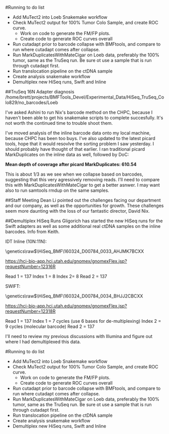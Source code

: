 #Running to do list
+ Add MuTect2 into Loeb Snakemake workflow
+ Check MuTect2 output for 100% Tumor Colo Sample, and create ROC curve.
    + Work on code to generate the FM/FP plots.
    + Create code to generate ROC curves overall
+ Run cutadapt prior to barcode collapse with BMFtools, and compare to run where cutadapt comes after collapse.
+ Run MarkDuplicatesWithMateCigar on Loeb data, preferably the 100% tumor, same as the TruSeq run.  Be sure ot use a sample that is run through cutadapt first.
+ Run translocation pipeline on the ctDNA sample
+ Create analysis snakemake workflow
+ Demultiplex new HiSeq runs, Swift and Inline


##TruSeq 16N Adapter diagnosis
/home/brett/projects/BMFTools_Devel/Experimental_Data/HiSeq_TruSeq_Colo829/no_barcodes/Loeb

I've asked Ashini to run Nix's barcode method on the CHPC, because I haven't been able to get his snakemake scripts to complete succesfully.  It's not worth the continued time to trouble shoot them.

I've moved analysis of the inline barcode data onto my local machine, because CHPC has been too buys.  I've also updated to the latest picard tools, hope that it would resovlve the sorting problem I saw yesterday.  I should probably have thought of that earlier.  I ran traditional picard MarkDuplicates on the inline data as well, followed by DoC:

**Mean depth of coverage after picard MarkDuplicates: 610.54**

This is about 1/3 as we see when we collapse based on barcodes, suggesting that this very agressively removing reads.  I'll need to compare this with MarkDuplicatesWithMateCigar to get a better asnwer.  I may want also to run samtools rmdup on the same samples.


##Staff Meeting
Dean Li pointed out the challenges facing our department and our company, as well as the opportunities for growth.  These challenges seem more daunting with the loss of our fantastic director, David Nix.

##Demultiplex HiSeq Runs
Gligorich has started the new HiSeq runs for the Swift adapters as well as some additional real ctDNA samples on the inline barcodes.  Info from Keith.


IDT Inline (10N:11N):

\\genetics\raw$\HiSeq_BMF\160324_D00784_0033_AHJMK7BCXX

https://hci-bio-app.hci.utah.edu/gnomex/gnomexFlex.jsp?requestNumber=12316R

Read 1 = 137
Index 1 = 8
Index 2= 8
Read 2 = 137

SWIFT:

\\genetics\raw$\HiSeq_BMF\160324_D00784_0034_BHJJ2CBCXX

https://hci-bio-app.hci.utah.edu/gnomex/gnomexFlex.jsp?requestNumber=12318R

Read 1 = 137
Index 1 = 7 cycles (use 6 bases for de-multiplexing)
Index 2 = 9 cycles (molecular barcode)
Read 2 = 137


I'll need to review my previous discussions with Illumina and figure out where I had demultiplexed this data.

#Running to do list
+ Add MuTect2 into Loeb Snakemake workflow
+ Check MuTect2 output for 100% Tumor Colo Sample, and create ROC curve.
    + Work on code to generate the FM/FP plots.
    + Create code to generate ROC curves overall
+ Run cutadapt prior to barcode collapse with BMFtools, and compare to run where cutadapt comes after collapse.
+ Run MarkDuplicatesWithMateCigar on Loeb data, preferably the 100% tumor, same as the TruSeq run.  Be sure ot use a sample that is run through cutadapt first.
+ Run translocation pipeline on the ctDNA sample
+ Create analysis snakemake workflow
+ Demultiplex new HiSeq runs, Swift and Inline
